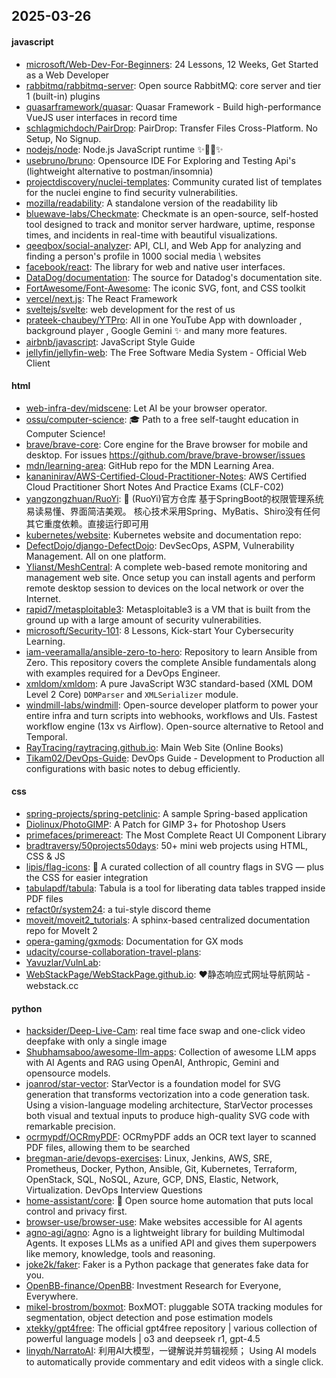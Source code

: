 ## 2025-03-26

#### javascript
* [microsoft/Web-Dev-For-Beginners](https://github.com/microsoft/Web-Dev-For-Beginners): 24 Lessons, 12 Weeks, Get Started as a Web Developer
* [rabbitmq/rabbitmq-server](https://github.com/rabbitmq/rabbitmq-server): Open source RabbitMQ: core server and tier 1 (built-in) plugins
* [quasarframework/quasar](https://github.com/quasarframework/quasar): Quasar Framework - Build high-performance VueJS user interfaces in record time
* [schlagmichdoch/PairDrop](https://github.com/schlagmichdoch/PairDrop): PairDrop: Transfer Files Cross-Platform. No Setup, No Signup.
* [nodejs/node](https://github.com/nodejs/node): Node.js JavaScript runtime ✨🐢🚀✨
* [usebruno/bruno](https://github.com/usebruno/bruno): Opensource IDE For Exploring and Testing Api's (lightweight alternative to postman/insomnia)
* [projectdiscovery/nuclei-templates](https://github.com/projectdiscovery/nuclei-templates): Community curated list of templates for the nuclei engine to find security vulnerabilities.
* [mozilla/readability](https://github.com/mozilla/readability): A standalone version of the readability lib
* [bluewave-labs/Checkmate](https://github.com/bluewave-labs/Checkmate): Checkmate is an open-source, self-hosted tool designed to track and monitor server hardware, uptime, response times, and incidents in real-time with beautiful visualizations.
* [qeeqbox/social-analyzer](https://github.com/qeeqbox/social-analyzer): API, CLI, and Web App for analyzing and finding a person's profile in 1000 social media \ websites
* [facebook/react](https://github.com/facebook/react): The library for web and native user interfaces.
* [DataDog/documentation](https://github.com/DataDog/documentation): The source for Datadog's documentation site.
* [FortAwesome/Font-Awesome](https://github.com/FortAwesome/Font-Awesome): The iconic SVG, font, and CSS toolkit
* [vercel/next.js](https://github.com/vercel/next.js): The React Framework
* [sveltejs/svelte](https://github.com/sveltejs/svelte): web development for the rest of us
* [prateek-chaubey/YTPro](https://github.com/prateek-chaubey/YTPro): All in one YouTube App with downloader , background player , Google Gemini ✨ and many more features.
* [airbnb/javascript](https://github.com/airbnb/javascript): JavaScript Style Guide
* [jellyfin/jellyfin-web](https://github.com/jellyfin/jellyfin-web): The Free Software Media System - Official Web Client

#### html
* [web-infra-dev/midscene](https://github.com/web-infra-dev/midscene): Let AI be your browser operator.
* [ossu/computer-science](https://github.com/ossu/computer-science): 🎓 Path to a free self-taught education in Computer Science!
* [brave/brave-core](https://github.com/brave/brave-core): Core engine for the Brave browser for mobile and desktop. For issues https://github.com/brave/brave-browser/issues
* [mdn/learning-area](https://github.com/mdn/learning-area): GitHub repo for the MDN Learning Area.
* [kananinirav/AWS-Certified-Cloud-Practitioner-Notes](https://github.com/kananinirav/AWS-Certified-Cloud-Practitioner-Notes): AWS Certified Cloud Practitioner Short Notes And Practice Exams (CLF-C02)
* [yangzongzhuan/RuoYi](https://github.com/yangzongzhuan/RuoYi): 🎉 (RuoYi)官方仓库 基于SpringBoot的权限管理系统 易读易懂、界面简洁美观。 核心技术采用Spring、MyBatis、Shiro没有任何其它重度依赖。直接运行即可用
* [kubernetes/website](https://github.com/kubernetes/website): Kubernetes website and documentation repo:
* [DefectDojo/django-DefectDojo](https://github.com/DefectDojo/django-DefectDojo): DevSecOps, ASPM, Vulnerability Management. All on one platform.
* [Ylianst/MeshCentral](https://github.com/Ylianst/MeshCentral): A complete web-based remote monitoring and management web site. Once setup you can install agents and perform remote desktop session to devices on the local network or over the Internet.
* [rapid7/metasploitable3](https://github.com/rapid7/metasploitable3): Metasploitable3 is a VM that is built from the ground up with a large amount of security vulnerabilities.
* [microsoft/Security-101](https://github.com/microsoft/Security-101): 8 Lessons, Kick-start Your Cybersecurity Learning.
* [iam-veeramalla/ansible-zero-to-hero](https://github.com/iam-veeramalla/ansible-zero-to-hero): Repository to learn Ansible from Zero. This repository covers the complete Ansible fundamentals along with examples required for a DevOps Engineer.
* [xmldom/xmldom](https://github.com/xmldom/xmldom): A pure JavaScript W3C standard-based (XML DOM Level 2 Core) `DOMParser` and `XMLSerializer` module.
* [windmill-labs/windmill](https://github.com/windmill-labs/windmill): Open-source developer platform to power your entire infra and turn scripts into webhooks, workflows and UIs. Fastest workflow engine (13x vs Airflow). Open-source alternative to Retool and Temporal.
* [RayTracing/raytracing.github.io](https://github.com/RayTracing/raytracing.github.io): Main Web Site (Online Books)
* [Tikam02/DevOps-Guide](https://github.com/Tikam02/DevOps-Guide): DevOps Guide - Development to Production all configurations with basic notes to debug efficiently.

#### css
* [spring-projects/spring-petclinic](https://github.com/spring-projects/spring-petclinic): A sample Spring-based application
* [Diolinux/PhotoGIMP](https://github.com/Diolinux/PhotoGIMP): A Patch for GIMP 3+ for Photoshop Users
* [primefaces/primereact](https://github.com/primefaces/primereact): The Most Complete React UI Component Library
* [bradtraversy/50projects50days](https://github.com/bradtraversy/50projects50days): 50+ mini web projects using HTML, CSS & JS
* [lipis/flag-icons](https://github.com/lipis/flag-icons): 🎏 A curated collection of all country flags in SVG — plus the CSS for easier integration
* [tabulapdf/tabula](https://github.com/tabulapdf/tabula): Tabula is a tool for liberating data tables trapped inside PDF files
* [refact0r/system24](https://github.com/refact0r/system24): a tui-style discord theme
* [moveit/moveit2_tutorials](https://github.com/moveit/moveit2_tutorials): A sphinx-based centralized documentation repo for MoveIt 2
* [opera-gaming/gxmods](https://github.com/opera-gaming/gxmods): Documentation for GX mods
* [udacity/course-collaboration-travel-plans](https://github.com/udacity/course-collaboration-travel-plans): 
* [Yavuzlar/VulnLab](https://github.com/Yavuzlar/VulnLab): 
* [WebStackPage/WebStackPage.github.io](https://github.com/WebStackPage/WebStackPage.github.io): ❤️静态响应式网址导航网站 - webstack.cc

#### python
* [hacksider/Deep-Live-Cam](https://github.com/hacksider/Deep-Live-Cam): real time face swap and one-click video deepfake with only a single image
* [Shubhamsaboo/awesome-llm-apps](https://github.com/Shubhamsaboo/awesome-llm-apps): Collection of awesome LLM apps with AI Agents and RAG using OpenAI, Anthropic, Gemini and opensource models.
* [joanrod/star-vector](https://github.com/joanrod/star-vector): StarVector is a foundation model for SVG generation that transforms vectorization into a code generation task. Using a vision-language modeling architecture, StarVector processes both visual and textual inputs to produce high-quality SVG code with remarkable precision.
* [ocrmypdf/OCRmyPDF](https://github.com/ocrmypdf/OCRmyPDF): OCRmyPDF adds an OCR text layer to scanned PDF files, allowing them to be searched
* [bregman-arie/devops-exercises](https://github.com/bregman-arie/devops-exercises): Linux, Jenkins, AWS, SRE, Prometheus, Docker, Python, Ansible, Git, Kubernetes, Terraform, OpenStack, SQL, NoSQL, Azure, GCP, DNS, Elastic, Network, Virtualization. DevOps Interview Questions
* [home-assistant/core](https://github.com/home-assistant/core): 🏡 Open source home automation that puts local control and privacy first.
* [browser-use/browser-use](https://github.com/browser-use/browser-use): Make websites accessible for AI agents
* [agno-agi/agno](https://github.com/agno-agi/agno): Agno is a lightweight library for building Multimodal Agents. It exposes LLMs as a unified API and gives them superpowers like memory, knowledge, tools and reasoning.
* [joke2k/faker](https://github.com/joke2k/faker): Faker is a Python package that generates fake data for you.
* [OpenBB-finance/OpenBB](https://github.com/OpenBB-finance/OpenBB): Investment Research for Everyone, Everywhere.
* [mikel-brostrom/boxmot](https://github.com/mikel-brostrom/boxmot): BoxMOT: pluggable SOTA tracking modules for segmentation, object detection and pose estimation models
* [xtekky/gpt4free](https://github.com/xtekky/gpt4free): The official gpt4free repository | various collection of powerful language models | o3 and deepseek r1, gpt-4.5
* [linyqh/NarratoAI](https://github.com/linyqh/NarratoAI): 利用AI大模型，一键解说并剪辑视频； Using AI models to automatically provide commentary and edit videos with a single click.
